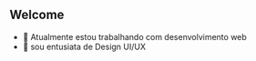## Welcome

- 🔭 Atualmente estou trabalhando com desenvolvimento web
- 🌱 sou entusiata de Design UI/UX

